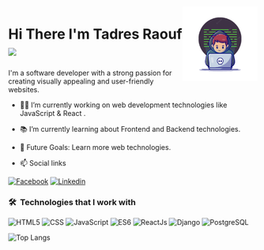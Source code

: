 <img align="right" src="https://raw.githubusercontent.com/mohamedelkashef15/mohamedelkashef15/main/github-profile.png" width="30%">
<h1>
  Hi There I'm Tadres Raouf
  <img src="https://media.giphy.com/media/hvRJCLFzcasrR4ia7z/giphy.gif" width="28">
</h1>
<p>
I'm a software developer with a strong passion for creating visually appealing and user-friendly websites. 
</p>

- 👨‍💻 I’m currently working on web development technologies like JavaScript & React .
- 📚 I’m currently learning about Frontend and Backend technologies.
- 🎯 Future Goals: Learn more web technologies.
  
- 📫 Social links
<p>
<a href="https://www.facebook.com/share/1BXkJhbwkN/"><img
    src="https://img.shields.io/badge/-Facebook-3b5998?style=flat&logo=facebook&logoColor=white" alt="Facebook"></a>
<a href="https://www.linkedin.com/in/tadres-raouf"><img
    src="https://img.shields.io/badge/-Linkedin-0072b1?style=flat&logo=linkedin&logoColor=white" alt="Linkedin"></a>
</p>

### 🛠 &nbsp;Technologies that I work with
![HTML5](https://img.shields.io/badge/-HTML5-000000?style=flat&logo=html5)
![CSS](https://img.shields.io/badge/-CSS-000000?style=flat&logo=css3)
![JavaScript](https://img.shields.io/badge/-JavaScript-000000?style=flat&logo=javascript)
![ES6](https://img.shields.io/badge/-ES6-000000?style=flat&logo=javascript)
![ReactJs](https://img.shields.io/badge/-ReactJs-000000?style=flat&logo=react)
![Django](https://img.shields.io/badge/-Django-000000?style=flat&logo=django)
![PostgreSQL](https://img.shields.io/badge/-PostgreSQL-000000?style=flat&logo=postgresql)

<!-- إحصائيات اللغات الأكثر استخدامًا بشكل ديناميك -->
![Top Langs](https://github-readme-stats.vercel.app/api/top-langs/?username=mohamedelkashef15&layout=compact)

